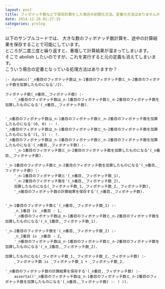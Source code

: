 ```yaml
---
layout: post
title: フィボナッチ数などで保存計算をした場合の初期化方法。定番の方法はありませんか？
date: 2014-12-20 01:27:15
categories: prolog
---
```

<!-- {% raw %} -->
<p>以下のサンプルコードでは、
大きな数のフィボナッチ数計算を、途中の計算結果を保存することで可能にしています。<br>
ところが二度三度と繰り返すと、重複して計算結果が溜まってしまいます。<br>
そこで
abolish したいのですが、これを実行すると元の定義も消えてしまいます。<br>
こういう場合の定番となっている処理方法はありますか？</p>

<pre><code>:- dynamic('_n番目のフィボナッチ数は_n-1番目のフィボナッチ数と_n-2番目のフィボナッチ数を加算したものになる'/2).  

フィボナッチ数(_n番目,_フィボナッチ数) :-  
    '_n番目のフィボナッチ数は_n-1番目のフィボナッチ数と_n-2番目のフィボナッチ数を加算したものになる'(_n番目,_フィボナッチ数).  


'_n番目のフィボナッチ数は_n-1番目のフィボナッチ数と_n-2番目のフィボナッチ数を加算したものになる'(0, 0) :- !.  
'_n番目のフィボナッチ数は_n-1番目のフィボナッチ数と_n-2番目のフィボナッチ数を加算したものになる'(1, 1) :- !.  
'_n番目のフィボナッチ数は_n-1番目のフィボナッチ数と_n-2番目のフィボナッチ数を加算したものになる'(_n番目,_フィボナッチ数) :-  
    '_n-1番目のフィボナッチ数と_n-2番目のフィボナッチ数を加算したものになる'(_n番目,_フィボナッチ数).  

'_n-1番目のフィボナッチ数と_n-2番目のフィボナッチ数を加算したものになる'(_n番目,_フィボナッチ数) :-  
    '_n-1番目のフィボナッチ数と'(_n番目,_フィボナッチ数_1),  
    '_n-2番目のフィボナッチ数を'(_n番目,_フィボナッチ数_2),  
    加算したものになる(_フィボナッチ数_1,_フィボナッチ数_2,_フィボナッチ数),  
    '_n番目のフィボナッチ数の計算結果を保存する'(_n番目,_フィボナッチ数).  


'_n-1番目のフィボナッチ数と'(_n番目,_フィボナッチ数_1) :-  
    _n_1番目 is _n番目 - 1,  
    '_n番目のフィボナッチ数は_n-1番目のフィボナッチ数と_n-2番目のフィボナッチ数を加算したものになる'(_n_1番目,_フィボナッチ数_1).  

'_n-2番目のフィボナッチ数を'(_n番目,_フィボナッチ数_2) :-  
    _n_2番目 is _n番目 - 2,  
    '_n番目のフィボナッチ数は_n-1番目のフィボナッチ数と_n-2番目のフィボナッチ数を加算したものになる'(_n_2番目,_フィボナッチ数_2).  

加算したものになる(_フィボナッチ数_1,_フィボナッチ数_2,_フィボナッチ数) :-  
    _フィボナッチ数 is _フィボナッチ数_1 + _フィボナッチ数_2.  

'_n番目のフィボナッチ数の計算結果を保存する'(_n番目,_フィボナッチ数) :-  
    asserta(('_n番目のフィボナッチ数は_n-1番目のフィボナッチ数と_n-2番目のフィボナッチ数を加算したものになる'(_n番目,_フィボナッチ数) :- ! )).  
</code></pre>
<!-- {% endraw %} -->
